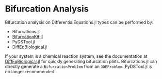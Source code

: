 # Bifurcation Analysis

Bifurcation analysis on DifferentialEquations.jl types can be performed by:

- Bifurcations.jl
- [BifurcationKit.jl](https://github.com/rveltz/BifurcationKit.jl)
- PyDSTool.jl
- DiffEqBiological.jl

If your system is a chemical reaction system, see the documentation at 
[DiffEqBiological.jl](https://github.com/JuliaDiffEq/DiffEqBiological.jl#making-bifurcation-diagram)
for quickly generating bifurcation plots. Bifurcations.jl can directly generate a `BifurcationProblem`
from an `ODEProblem`. PyDSTool.jl is no longer recommended.
